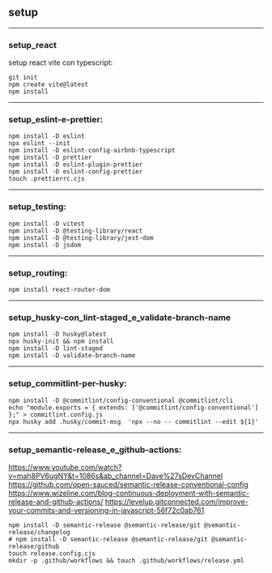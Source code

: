 ## setup

---
### setup_react
setup react vite con typescript:
```
git init
npm create vite@latest
npm install
```

---
### setup_eslint-e-prettier:
```
npm install -D eslint
npx eslint --init
npm install -D eslint-config-airbnb-typescript
npm install -D prettier
npm install -D eslint-plugin-prettier
npm install -D eslint-config-prettier
touch .prettierrc.cjs
```

---
### setup_testing:
```
npm install -D vitest
npm install -D @testing-library/react
npm install -D @testing-library/jest-dom
npm install -D jsdom
```

---
### setup_routing:
```
npm install react-router-dom
```

---
### setup_husky-con_lint-staged_e_validate-branch-name
```
npm install -D husky@latest
npx husky-init && npm install
npm install -D lint-staged
npm install -D validate-branch-name
```

---
### setup_commitlint-per-husky: 
```
npm install -D @commitlint/config-conventional @commitlint/cli
echo "module.exports = { extends: ['@commitlint/config-conventional'] };" > commitlint.config.js
npx husky add .husky/commit-msg  'npx --no -- commitlint --edit ${1}'
```

---
### setup_semantic-release_e_github-actions:
https://www.youtube.com/watch?v=mah8PV6ugNY&t=1086s&ab_channel=Dave%27sDevChannel 
https://github.com/open-sauced/semantic-release-conventional-config
https://www.wizeline.com/blog-continuous-deployment-with-semantic-release-and-github-actions/
https://levelup.gitconnected.com/improve-your-commits-and-versioning-in-javascript-56f72c0ab761
```
npm install -D semantic-release @semantic-release/git @semantic-release/changelog
# npm install -D semantic-release @semantic-release/git @semantic-release/github
touch release.config.cjs
mkdir -p .github/workflows && touch .github/workflows/release.yml
```